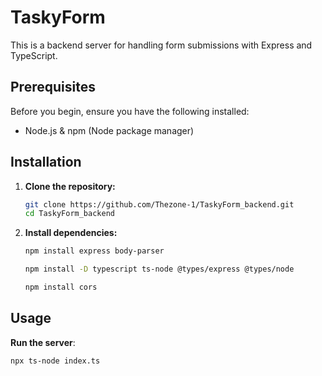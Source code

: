 # TaskyForm

This is a backend server for handling form submissions with Express and TypeScript.

## Prerequisites

Before you begin, ensure you have the following installed:

- Node.js & npm (Node package manager)

## Installation

1. **Clone the repository:**

   ```bash
   git clone https://github.com/Thezone-1/TaskyForm_backend.git
   cd TaskyForm_backend
   ```

2. **Install dependencies:**

    ```bash
    npm install express body-parser
    ```

    ```bash
    npm install -D typescript ts-node @types/express @types/node
    ```

    ```bash
    npm install cors
    ```

## Usage

**Run the server**:

```
npx ts-node index.ts
```
    
